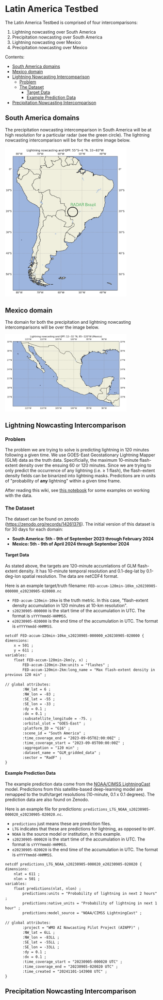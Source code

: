# Latin America Testbed

The Latin America Testbed is comprised of four intercomparisons:
1. Lightning nowcasting over South America
2. Precipitation nowcasting over South America
3. Lightning nowcasting over Mexico
4. Precipitation nowcasting over Mexico

Contents:

* [South America domains](#south-america-domains)
* [Mexico domain](#mexico-domain)
* [Lightning Nowcasting Intercomparison](#lightning-nowcasting-intercomparison)
    * [Problem](#problem)
    * [The Dataset](#the-dataset)
        * [Target Data](#target-data)
        * [Example Prediction Data](#example-prediction-data)
* [Precipitation Nowcasting Intercomparison](#precipitation-nowcasting-intercomparison)

## South America domains

The precipitation nowcasting intercomparison in South America will be at high resolution for a particular radar (see the green circle).
The lightning nowcasting intercomparison will be for the entire image below.

<img src="_images/SA_domains.png" width=400>

## Mexico domain

The domain for both the precipitation and lightning nowcasting intercomparisons will be over the image below.

<img src="_images/Mexico_domain.png" width=400>

## Lightning Nowcasting Intercomparison

### Problem

The problem we are trying to solve is predicting lightning in 120 minutes following a given time. We use GOES-East Geostationary Lightning Mapper (GLM) data as the truth data. Specificially, the maximum 10-minute flash-extent density over the ensuing 60 or 120 minutes.
Since we are trying to only predict the occurrence of any lightning (i.e. ≥ 1 flash), the flash-extent density fields can be binarized into lightning masks. Predictions are in units of "probability of **any** lightning" within a given time frame.

After reading this wiki, see [this notebook](https://colab.research.google.com/drive/1CTz2oMtHW_5m6YZAqJRwa0hp3nFTOm_3#scrollTo=aSNRqLueWA15) for some examples on working with the data.

### The Dataset

The dataset can be found on zenodo (https://zenodo.org/records/14261376). The initial version of this dataset is for 30 days for each domain:

- **South America: 5th - 9th of September 2023 through February 2024**
- **Mexico: 5th - 9th of April 2024 through September 2024**

#### Target Data

As stated above, the targets are 120-minute accumlations of GLM flash-extent density. It has 10-minute temporal resolution and 0.1-deg-lat by 0.1-deg-lon spatial resolution. The data are netCDF4 format.

Here is an example target/truth filename: `FED-accum-120min-10km_s20230905-000000_e20230905-020000.nc`

- `FED-accum-120min-10km` is the truth metric. In this case, "flash-extent density accumulation in 120 minutes at 10-km resolution".
- `s20230905-000000` is the start time of the accumulation in UTC. The format is `sYYYYmmdd-HHMMSS`.
- `e20230905-020000` is the end time of the accumulation in UTC. The format is `eYYYYmmdd-HHMMSS`.

```
netcdf FED-accum-120min-10km_s20230905-000000_e20230905-020000 {
dimensions:
	x = 501 ;
	y = 611 ;
variables:
	float FED-accum-120min-2km(y, x) ;
		FED-accum-120min-2km:units = "flashes" ;
		FED-accum-120min-2km:long_name = "Max flash-extent density in previous 120 min" ;

// global attributes:
		:NW_lat = 6 ;
		:NW_lon = -83 ;
		:SE_lat = -55 ;
		:SE_lon = -33 ;
		:dy = 0.1 ;
		:dx = 0.1 ;
		:subsatellite_longitude = -75. ;
		:orbital_slot = "GOES-East" ;
		:platform_ID = "G16" ;
		:scene_id = "South America" ;
		:time_coverage_end = "2023-09-05T02:00:00Z" ;
		:time_coverage_start = "2023-09-05T00:00:00Z" ;
		:aggregation = "120 min" ;
		:dataset_name = "GLM_gridded_data" ;
		:sector = "RadF" ;
}
```

#### Example Prediction Data

The example prediction data come from the [NOAA/CIMSS LightningCast](https://cimss.ssec.wisc.edu/severe_conv/pltg.html) model. Predictions from this satellite-based deep-learning model are remapped to the truth/target resolutions (10-minute, 0.1 x 0.1 degrees). The prediction data are also found on Zenodo.

Here is an example file for predictions: `predictions_LTG_NOAA_s20230905-000020_e20230905-020020.nc`.

- `predictions` just means these are prediction files.
- `LTG` indicates that these are predictions for lightning, as opposed to `QPF`.
- `NOAA` is the source model or institution, in this example.
- `s20230905-000020` is the start time of the accumulation in UTC. The format is `sYYYYmmdd-HHMMSS`.
- `e20230905-020020` is the end time of the accumulation in UTC. The format is `eYYYYmmdd-HHMMSS`.

```
netcdf predictions_LTG_NOAA_s20230905-000020_e20230905-020020 {
dimensions:
	nlat = 611 ;
	nlon = 501 ;
variables:
	float predictions(nlat, nlon) ;
		predictions:units = "Probability of lightning in next 2 hours" ;
		predictions:native_units = "Probability of lightning in next 1 hour" ;
		predictions:model_source = "NOAA/CIMSS LightningCast" ;

// global attributes:
		:project = "WMO AI Nowcasting Pilot Project (AINPP)" ;
		:NW_lat = 6LL ;
		:NW_lon = -83LL ;
		:SE_lat = -55LL ;
		:SE_lon = -33LL ;
		:dy = 0.1 ;
		:dx = 0.1 ;
		:time_coverage_start = "20230905-000020 UTC" ;
		:time_coverage_end = "20230905-020020 UTC" ;
		:time_created = "20241101-143908 UTC" ;
}
```

## Precipitation Nowcasting Intercomparison



